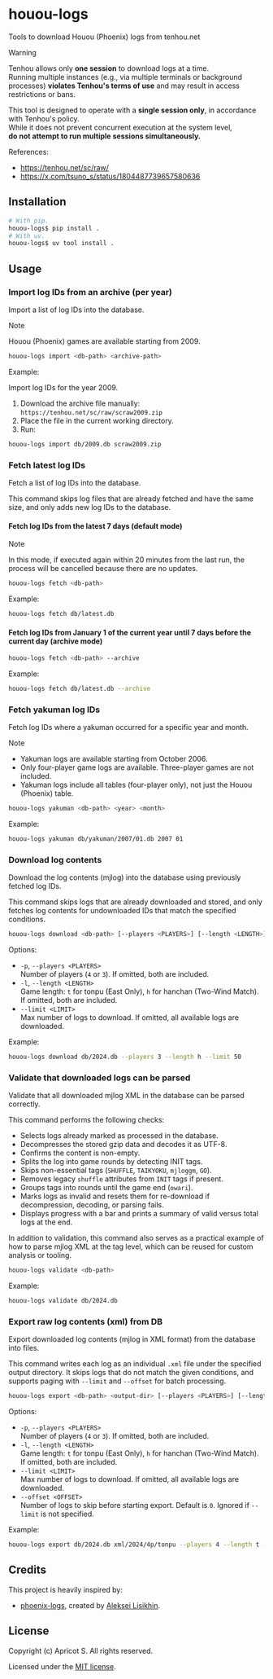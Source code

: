 # houou-logs

Tools to download Houou (Phoenix) logs from tenhou.net

> [!WARNING]
> Tenhou allows only **one session** to download logs at a time.  
> Running multiple instances (e.g., via multiple terminals or background processes) **violates Tenhou's terms of use** and may result in access restrictions or bans.
>
> This tool is designed to operate with a **single session only**, in accordance with Tenhou's policy.  
> While it does not prevent concurrent execution at the system level,  
> **do not attempt to run multiple sessions simultaneously.**
>
> References:
>
> - <https://tenhou.net/sc/raw/>
> - <https://x.com/tsuno_s/status/1804487739657580636>

## Installation

```sh
# With pip.
houou-logs$ pip install .
# With uv.
houou-logs$ uv tool install .
```

## Usage

### Import log IDs from an archive (per year)

Import a list of log IDs into the database.

> [!NOTE]
> Houou (Phoenix) games are available starting from 2009.

```sh
houou-logs import <db-path> <archive-path>
```

Example:

Import log IDs for the year 2009.

1. Download the archive file manually: `https://tenhou.net/sc/raw/scraw2009.zip`
2. Place the file in the current working directory.
3. Run:

```sh
houou-logs import db/2009.db scraw2009.zip
```

### Fetch latest log IDs

Fetch a list of log IDs into the database.

This command skips log files that are already fetched and have the same size, and only adds new log IDs to the database.

#### Fetch log IDs from the latest 7 days (default mode)

> [!NOTE]
> In this mode, if executed again within 20 minutes from the last run, the process will be cancelled because there are no updates.

```sh
houou-logs fetch <db-path>
```

Example:

```sh
houou-logs fetch db/latest.db
```

#### Fetch log IDs from January 1 of the current year until 7 days before the current day (archive mode)

```sh
houou-logs fetch <db-path> --archive
```

Example:

```sh
houou-logs fetch db/latest.db --archive
```

### Fetch yakuman log IDs

Fetch log IDs where a yakuman occurred for a specific year and month.

> [!NOTE]
>
> - Yakuman logs are available starting from October 2006.
> - Only four-player game logs are available. Three-player games are not included.
> - Yakuman logs include all tables (four-player only), not just the Houou (Phoenix) table.

```sh
houou-logs yakuman <db-path> <year> <month>
```

Example:

```sh
houou-logs yakuman db/yakuman/2007/01.db 2007 01
```

### Download log contents

Download the log contents (mjlog) into the database using previously fetched log IDs.

This command skips logs that are already downloaded and stored, and only fetches log contents for undownloaded IDs that match the specified conditions.

```sh
houou-logs download <db-path> [--players <PLAYERS>] [--length <LENGTH>] [--limit <LIMIT>]
```

Options:

- `-p`, `--players <PLAYERS>`  
  Number of players (`4` or `3`). If omitted, both are included.
- `-l`, `--length <LENGTH>`  
  Game length: `t` for tonpu (East Only), `h` for hanchan (Two-Wind Match). If omitted, both are included.
- `--limit <LIMIT>`  
  Max number of logs to download. If omitted, all available logs are downloaded.

Example:

```sh
houou-logs download db/2024.db --players 3 --length h --limit 50
```

### Validate that downloaded logs can be parsed

Validate that all downloaded mjlog XML in the database can be parsed correctly.

This command performs the following checks:

- Selects logs already marked as processed in the database.
- Decompresses the stored gzip data and decodes it as UTF-8.
- Confirms the content is non-empty.
- Splits the log into game rounds by detecting INIT tags.
- Skips non-essential tags (`SHUFFLE`, `TAIKYOKU`, `mjloggm`, `GO`).
- Removes legacy `shuffle` attributes from `INIT` tags if present.
- Groups tags into rounds until the game end (`owari`).
- Marks logs as invalid and resets them for re-download if decompression, decoding, or parsing fails.
- Displays progress with a bar and prints a summary of valid versus total logs at the end.

In addition to validation, this command also serves as a practical example of how to parse mjlog XML at the tag level, which can be reused for custom analysis or tooling.

```sh
houou-logs validate <db-path>
```

Example:

```sh
houou-logs validate db/2024.db
```

### Export raw log contents (xml) from DB

Export downloaded log contents (mjlog in XML format) from the database into files.

This command writes each log as an individual `.xml` file under the specified output directory.
It skips logs that do not match the given conditions, and supports paging with `--limit` and `--offset` for batch processing.

```sh
houou-logs export <db-path> <output-dir> [--players <PLAYERS>] [--length <LENGTH>] [--limit <LIMIT>] [--offset <OFFSET>]
```

Options:

- `-p`, `--players <PLAYERS>`  
  Number of players (`4` or `3`). If omitted, both are included.
- `-l`, `--length <LENGTH>`  
  Game length: `t` for tonpu (East Only), `h` for hanchan (Two-Wind Match). If omitted, both are included.
- `--limit <LIMIT>`  
  Max number of logs to download. If omitted, all available logs are downloaded.
- `--offset <OFFSET>`  
  Number of logs to skip before starting export. Default is `0`. Ignored if `--limit` is not specified.

Example:

```sh
houou-logs export db/2024.db xml/2024/4p/tonpu --players 4 --length t --limit 100 --offset 50
```

## Credits

This project is heavily inspired by:

- [phoenix-logs](https://github.com/MahjongRepository/phoenix-logs), created by [Aleksei Lisikhin](https://github.com/Nihisil).

## License

Copyright (c) Apricot S. All rights reserved.

Licensed under the [MIT license](LICENSE).
